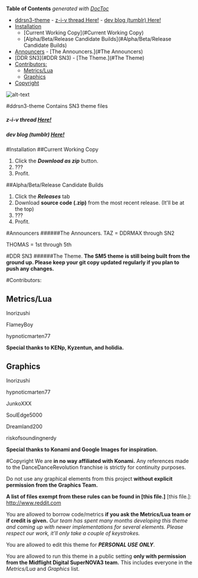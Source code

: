 **Table of Contents**  *generated with [DocToc](http://doctoc.herokuapp.com/)*

- [ddrsn3-theme](#ddrsn3-theme)
				- [z-i-v thread Here!](#)
				- [dev blog (tumblr) Here!](#)
- [Installation](#Installation)
	- [Current Working Copy](#Current Working Copy)
	- [Alpha/Beta/Release Candidate Builds](#Alpha/Beta/Release Candidate Builds)
- [Announcers](#Announcers)
					- [The Announcers.](#The Announcers)
- [DDR SN3](#DDR SN3)
					- [The Theme.](#The Theme)
- [Contributors:](#Contributors)
	- [Metrics/Lua](#Metrics/Lua)
	- [Graphics](#Graphics)
- [Copyright](#Copyright)

![alt-text](http://inori.s-ul.eu/bQYRsBk1.png)

#ddrsn3-theme
Contains SN3 theme files

##### z-i-v thread [Here!](https://zenius-i-vanisher.com/v5.2/thread?threadid=7660)

##### dev blog (tumblr) [Here!](http://sn3next.tumblr.com)

#Installation
##Current Working Copy
1. Click the ***Download as zip*** button.
2. ???
3. Profit.

##Alpha/Beta/Release Candidate Builds
1. Click the ***Releases*** tab
2. Download **source code (.zip)** from the most recent release. (It'll be at the top)
3. ???
4. Profit.
 

#Announcers
######The Announcers.
TAZ = DDRMAX through SN2

THOMAS = 1st through 5th

#DDR SN3
######The Theme.
**The SM5 theme is still being built from the ground up. Please keep your git copy updated regularly if you plan to push any changes.**

#Contributors:

Metrics/Lua
--
Inorizushi

FlameyBoy

hypnoticmarten77

**Special thanks to KENp, Kyzentun, and holidia.**

Graphics
--
Inorizushi

hypnoticmarten77

JunkoXXX

SoulEdge5000

Dreamland200

riskofsoundingnerdy

**Special thanks to Konami and Google Images for inspiration.**

#Copyright
We are **in no way affiliated with Konami.** Any references made to the DanceDanceRevolution franchise is strictly for continuity purposes. 

Do not use any graphical elements from this project **without explicit permission from the Graphics Team.**

**A list of files exempt from these rules can be found in [this file.]**
[this file.]: http://www.reddit.com

You are allowed to borrow code/metrics **if you ask the Metrics/Lua team or if credit is given.** *Our team has spent many months developing this theme and coming up with newer implementations for several elements. Please respect our work, it'll only take a couple of keystrokes.*

You are allowed to edit this theme for ***PERSONAL USE ONLY***. 

You are allowed to run this theme in a public setting **only with permission from the Midflight Digital SuperNOVA3 team.** This includes everyone in the *Metrics/Lua* and *Graphics* list.
